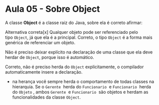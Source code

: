 # Aula 05 - Sobre Object

A classe **Object** é a classe raiz do Java, sobre ela é correto afirmar:

Alternativa correta[x] 
Qualquer objeto pode ser referenciado pelo tipo `Object`, já que ela é a principal.
Correto, o tipo `Object` é a forma mais genérica de referenciar um objeto.

Não é preciso deixar explícito na declaração de uma classe que ela deve herdar de `Object`, porque isso é automático.

Correto, não é preciso herda do `Object` explicitamente, o compilador automaticamente insere a declaração.

- na herança você sempre herda o comportamento de todas classes na hierarquia. Se o `Gerente`  herda do `Funcionario`
 e `Funcionario`  herda do `Objeto` , ambos `Gerente`  e `Funcionario`  são objetos e herdam as funcionalidades da classe `Object`.